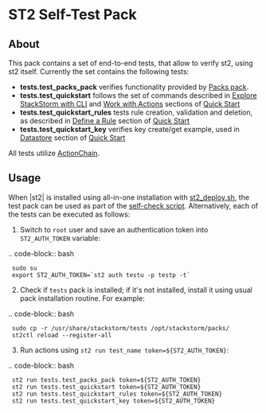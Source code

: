 ST2 Self-Test Pack
==================

About
-----
This pack contains a set of end-to-end tests, that allow to verify st2, using st2 itself. Currently the set contains the following tests:

* **tests.test_packs_pack** verifies functionality provided by [Packs pack](http://docs.stackstorm.com/packs.html#getting-a-pack).
* **tests.test_quickstart** follows the set of commands described in [Explore StackStorm with CLI](http://docs.stackstorm.com/start.html#explore-st2-with-cli) and [Work with Actions](http://docs.stackstorm.com/start.html#work-with-actions) sections of [Quick Start](http://docs.stackstorm.com/start.html)
* **tests.test_quickstart_rules** tests rule creation, validation and deletion, as described in [Define a Rule](http://docs.stackstorm.com/start.html#define-a-rule) section of [Quick Start](http://docs.stackstorm.com/start.html)
* **tests.test_quickstart_key** verifies key create/get example, used in [Datastore](http://docs.stackstorm.com/start.html#datastore) section of [Quick Start](http://docs.stackstorm.com/start.html)

All tests utilize [ActionChain](http://docs.stackstorm.com/actionchain.html).

Usage
-----
When |st2| is installed using all-in-one installation with [st2_deploy.sh](http://docs.stackstorm.com/install/index.html), the test pack can be used as part of the [self-check script](http://docs.stackstorm.com/install/index.html#self-check). Alternatively, each of the tests can be executed as follows:

1. Switch to `root` user and save an authentication token into `ST2_AUTH_TOKEN` variable:

.. code-block:: bash

     sudo su
     export ST2_AUTH_TOKEN=`st2 auth testu -p testp -t`

2. Check if ``tests`` pack is installed; if it's not installed, install it using usual pack installation routine. For example:

.. code-block:: bash

     sudo cp -r /usr/share/stackstorm/tests /opt/stackstorm/packs/
     st2ctl reload --register-all

3. Run actions using ``st2 run test_name token=${ST2_AUTH_TOKEN}``:

.. code-block:: bash

     st2 run tests.test_packs_pack token=${ST2_AUTH_TOKEN}
     st2 run tests.test_quickstart token=${ST2_AUTH_TOKEN}
     st2 run tests.test_quickstart_rules token=${ST2_AUTH_TOKEN}
     st2 run tests.test_quickstart_key token=${ST2_AUTH_TOKEN}
